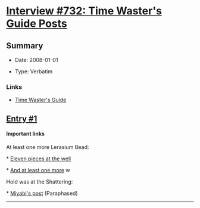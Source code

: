 # [Interview #732: Time Waster's Guide Posts](https://www.theoryland.com/intvmain.php?i=732)

## Summary

- Date: 2008-01-01

- Type: Verbatim

### Links

- [Time Waster's Guide](http://twg.17thshard.com/)


## [Entry #1](./t-732/1)

#### Important links

At least one more Lerasium Bead:
  
\*
[Eleven pieces at the well](http://twg.17thshard.com/index.php?topic=6655.msg163024#msg163024")
  
\*
[And at least one more](http://twg.17thshard.com/index.php?topic=6655.msg163027#msg163027")
w
  
Hoid was at the Shattering:
  
\*
[Miyabi's post](http://twg.17thshard.com/index.php?topic=7302.0)
(Paraphased)


---

